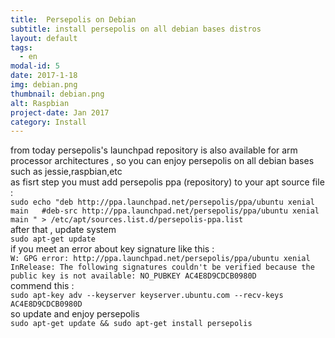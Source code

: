 ```yaml
---
title:  Persepolis on Debian
subtitle: install persepolis on all debian bases distros
layout: default
tags:
  - en
modal-id: 5
date: 2017-1-18
img: debian.png
thumbnail: debian.png
alt: Raspbian
project-date: Jan 2017
category: Install
---
```

from today persepolis's launchpad repository is also available for arm processor architectures , so you can enjoy persepolis on all debian bases such as jessie,raspbian,etc  
as fisrt step you must add persepolis ppa (repository) to your apt source file :  
`sudo echo "deb http://ppa.launchpad.net/persepolis/ppa/ubuntu xenial main  
#deb-src http://ppa.launchpad.net/persepolis/ppa/ubuntu xenial main " > /etc/apt/sources.list.d/persepolis-ppa.list`  
after that , update system  
`sudo apt-get update  `  
if you meet an error about key signature like this :  
`W: GPG error: http://ppa.launchpad.net/persepolis/ppa/ubuntu xenial InRelease: The following signatures couldn't be verified because the public key is not available: NO_PUBKEY AC4E8D9CDCB0980D`  
commend this :  
`sudo apt-key adv --keyserver keyserver.ubuntu.com --recv-keys AC4E8D9CDCB0980D`  
so update and enjoy persepolis  
`sudo apt-get update && sudo apt-get install persepolis`  
